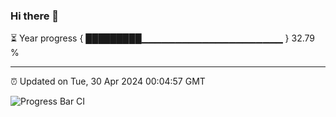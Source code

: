 ### Hi there 👋

⏳ Year progress { █████████▁▁▁▁▁▁▁▁▁▁▁▁▁▁▁▁▁▁▁▁▁ } 32.79 %

---

⏰ Updated on Tue, 30 Apr 2024 00:04:57 GMT

![Progress Bar CI](https://github.com/liununu/liununu/workflows/Progress%20Bar%20CI/badge.svg)

